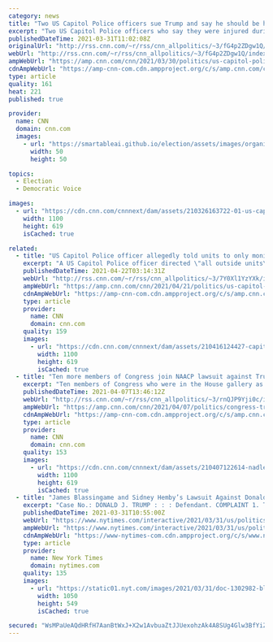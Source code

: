 ```yaml
---
category: news
title: "Two US Capitol Police officers sue Trump and say he should be held responsible for January 6 attack"
excerpt: "Two US Capitol Police officers who say they were injured during the January 6 insurrection are suing former President Donald Trump for inciting the crowd.\n    \n"
publishedDateTime: 2021-03-31T11:02:08Z
originalUrl: "http://rss.cnn.com/~r/rss/cnn_allpolitics/~3/fG4p2ZDgw1Q/index.html"
webUrl: "http://rss.cnn.com/~r/rss/cnn_allpolitics/~3/fG4p2ZDgw1Q/index.html"
ampWebUrl: "https://amp.cnn.com/cnn/2021/03/30/politics/us-capitol-police-sue-trump/index.html"
cdnAmpWebUrl: "https://amp-cnn-com.cdn.ampproject.org/c/s/amp.cnn.com/cnn/2021/03/30/politics/us-capitol-police-sue-trump/index.html"
type: article
quality: 161
heat: 221
published: true

provider:
  name: CNN
  domain: cnn.com
  images:
    - url: "https://smartableai.github.io/election/assets/images/organizations/cnn.com-50x50.jpg"
      width: 50
      height: 50

topics:
  - Election
  - Democratic Voice

images:
  - url: "https://cdn.cnn.com/cnnnext/dam/assets/210326163722-01-us-capitol-riots-file-super-tease.jpg"
    width: 1100
    height: 619
    isCached: true

related:
  - title: "US Capitol Police officer allegedly told units to only monitor for 'anti-Trump' protesters on January 6"
    excerpt: "A US Capitol Police officer directed \"all outside units\" on the morning of January 6 to only monitor for anti-Trump agitators \"who want to start a fight,\" not any \"pro-Trump in the crowd,\" according to the findings of a newly revealed internal investigation.\n    \n"
    publishedDateTime: 2021-04-22T03:14:31Z
    webUrl: "http://rss.cnn.com/~r/rss/cnn_allpolitics/~3/7Y0Xl1YzYXk/index.html"
    ampWebUrl: "https://amp.cnn.com/cnn/2021/04/21/politics/us-capitol-police-officer-investigation-radio-broadcast-lofgren/index.html"
    cdnAmpWebUrl: "https://amp-cnn-com.cdn.ampproject.org/c/s/amp.cnn.com/cnn/2021/04/21/politics/us-capitol-police-officer-investigation-radio-broadcast-lofgren/index.html"
    type: article
    provider:
      name: CNN
      domain: cnn.com
    quality: 159
    images:
      - url: "https://cdn.cnn.com/cnnnext/dam/assets/210416124427-capitol-riot-file-0106-super-tease.jpg"
        width: 1100
        height: 619
        isCached: true
  - title: "Ten more members of Congress join NAACP lawsuit against Trump and Giuliani for conspiring to incite US Capitol riot"
    excerpt: "Ten members of Congress who were in the House gallery as rioters breached the Capitol on January 6 are adding their names to the lawsuit first filed in February against former President Donald Trump and his former personal attorney Rudy Giuliani.\n    \n"
    publishedDateTime: 2021-04-07T13:46:12Z
    webUrl: "http://rss.cnn.com/~r/rss/cnn_allpolitics/~3/rnQJP9Yji0c/index.html"
    ampWebUrl: "https://amp.cnn.com/cnn/2021/04/07/politics/congress-trump-naacp-january-6/index.html"
    cdnAmpWebUrl: "https://amp-cnn-com.cdn.ampproject.org/c/s/amp.cnn.com/cnn/2021/04/07/politics/congress-trump-naacp-january-6/index.html"
    type: article
    provider:
      name: CNN
      domain: cnn.com
    quality: 153
    images:
      - url: "https://cdn.cnn.com/cnnnext/dam/assets/210407122614-nadler-waters-trump-split-super-tease.jpg"
        width: 1100
        height: 619
        isCached: true
  - title: "James Blassingame and Sidney Hemby’s Lawsuit Against Donald Trump"
    excerpt: "Case No.: DONALD J. TRUMP : : : Defendant. COMPLAINT 1. This is a complaint for damages by U.S. Capitol Police officers for physical and emotional injuries caused by the defendant Donald Trump's wrongful conduct inciting a riot on January 6, 2021 ..."
    publishedDateTime: 2021-03-31T10:55:00Z
    webUrl: "https://www.nytimes.com/interactive/2021/03/31/us/politics/blassingame-hemby-20210330-complaint-redacted.html"
    ampWebUrl: "https://www.nytimes.com/interactive/2021/03/31/us/politics/blassingame-hemby-20210330-complaint-redacted.amp.html"
    cdnAmpWebUrl: "https://www-nytimes-com.cdn.ampproject.org/c/s/www.nytimes.com/interactive/2021/03/31/us/politics/blassingame-hemby-20210330-complaint-redacted.amp.html"
    type: article
    provider:
      name: New York Times
      domain: nytimes.com
    quality: 135
    images:
      - url: "https://static01.nyt.com/images/2021/03/31/doc-1302982-blassingame-20210330-complaint-redacted1-promo/doc-1302982-blassingame-20210330-complaint-redacted1-promo-facebookJumbo.png"
        width: 1050
        height: 549
        isCached: true

secured: "WsMPaUeAQdHRfH7AanBtWxJ+X2w1AvbuaZtJJUexohzAk4A8SUg4Glw3BfYiZZIA9OAmL0uERGjOqx+itExNmXvehQ+6rZlRe1xF7EVp6tiKWuOU71dKGTj05W4XgpX6alt1j1grByGpbts1TRDiAElgtU/eIAjkJHBRDzY+u3mMKQ0pekuhA0gu0bzNfQfMDJ40gxQBt3sCNzUgts6CBsp/gJSSXo1E+F4XQMHF/dHWqmXAG6DykFoX0coan5xYSNeDe3MCwIJYmqxDk6iTyxK1xA4nvK2nCvQapqkNB8QByiq+VaKk4Z8qV68tbVrSXeWvmFUGQkdSfgrP0BAU/lblyH63aDBnTNR6v6uCC/Y=;9pex6lJM8ZFbA5dFC/nkgQ=="
---
```


